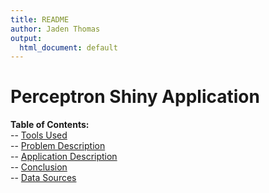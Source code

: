 ```yaml
---
title: README
author: Jaden Thomas
output:
  html_document: default
---
```

# Perceptron Shiny Application

**Table of Contents:**<br>
-- [Tools Used](#item-one)<br>
-- [Problem Description](#item-two)<br>
-- [Application Description](#item-three)<br>
-- [Conclusion](#item-four)<br>
-- [Data Sources](#item-five)<br>


<a id="item-one"></a>